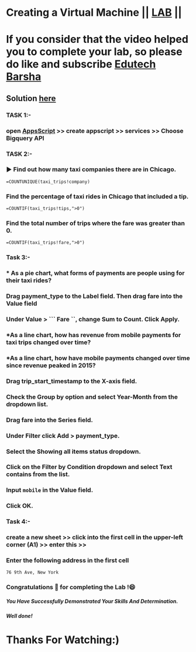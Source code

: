 # Creating a Virtual Machine || [LAB](https://www.cloudskillsboost.google/games/5019/labs/32745) ||

# If you consider that the video helped you to complete your lab, so please do like and subscribe [Edutech Barsha](https://www.youtube.com/@edutechbarsha)
## Solution [here](https://youtu.be/mrJHiMwd5IE)

### **TASK 1:-** 
### open [AppsScript](http://script.google.com/) >> create appscript >> services >> Choose Bigquery API


### **TASK 2:-** 

### ▶️ Find out how many taxi companies there are in Chicago.
```
=COUNTUNIQUE(taxi_trips!company)
```

### Find the percentage of taxi rides in Chicago that included a tip.
```
=COUNTIF(taxi_trips!tips,">0")

```

### Find the total number of trips where the fare was greater than 0.
```
=COUNTIF(taxi_trips!fare,">0")

```

### **Task 3:-** 


### * As a pie chart, what forms of payments are people using for their taxi rides?

### Drag payment_type to the Label field. Then drag fare into the Value field 

### Under Value > ``` Fare ``, change Sum to Count. Click Apply.



### *As a line chart, how has revenue from mobile payments for taxi trips changed over time?
### *As a line chart, how have mobile payments changed over time since revenue peaked in 2015?


### Drag trip_start_timestamp to the X-axis field.

### Check the Group by option and select Year-Month from the dropdown list.

### Drag fare into the Series field.

### Under Filter click Add > payment_type.

### Select the Showing all items status dropdown.

### Click on the Filter by Condition dropdown and select Text contains from the list.

### Input ``` mobile ``` in the Value field.

### Click OK.

### **Task 4:-** 

### create a new sheet >> click into the first cell in the upper-left corner (A1) >> enter this >>

### Enter the following address in the first cell
```
76 9th Ave, New York
```

### Congratulations 🎉 for completing the Lab !😄

##### *You Have Successfully Demonstrated Your Skills And Determination.*

#### *Well done!*

# Thanks For Watching:)
